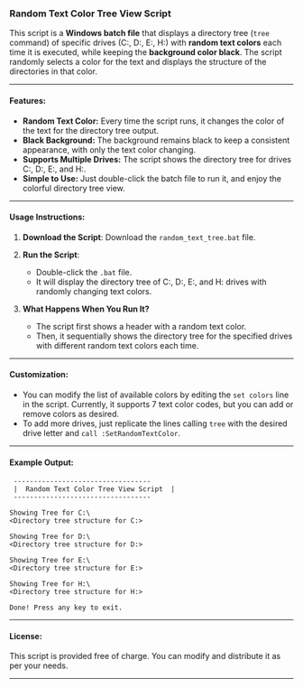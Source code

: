 ### **Random Text Color Tree View Script**

This script is a **Windows batch file** that displays a directory tree (`tree` command) of specific drives (C:, D:, E:, H:) with **random text colors** each time it is executed, while keeping the **background color black**. The script randomly selects a color for the text and displays the structure of the directories in that color.

---

#### **Features:**
- **Random Text Color:** Every time the script runs, it changes the color of the text for the directory tree output.
- **Black Background:** The background remains black to keep a consistent appearance, with only the text color changing.
- **Supports Multiple Drives:** The script shows the directory tree for drives C:, D:, E:, and H:.
- **Simple to Use:** Just double-click the batch file to run it, and enjoy the colorful directory tree view.

---

#### **Usage Instructions:**

1. **Download the Script**: Download the `random_text_tree.bat` file.
2. **Run the Script**: 
   - Double-click the `.bat` file.
   - It will display the directory tree of C:, D:, E:, and H: drives with randomly changing text colors.

3. **What Happens When You Run It?**  
   - The script first shows a header with a random text color.
   - Then, it sequentially shows the directory tree for the specified drives with different random text colors each time.

---

#### **Customization:**
- You can modify the list of available colors by editing the `set colors` line in the script. Currently, it supports 7 text color codes, but you can add or remove colors as desired.
- To add more drives, just replicate the lines calling `tree` with the desired drive letter and `call :SetRandomTextColor`.

---

#### **Example Output:**
```
 ----------------------------------
 |  Random Text Color Tree View Script  |
 ----------------------------------
 
Showing Tree for C:\
<Directory tree structure for C:>

Showing Tree for D:\
<Directory tree structure for D:>

Showing Tree for E:\
<Directory tree structure for E:>

Showing Tree for H:\
<Directory tree structure for H:>

Done! Press any key to exit.
```

---

#### **License:**
This script is provided free of charge. You can modify and distribute it as per your needs.

---
